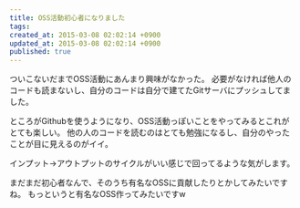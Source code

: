 ```yaml
---
title: OSS活動初心者になりました
tags:
created_at: 2015-03-08 02:02:14 +0900
updated_at: 2015-03-08 02:02:14 +0900
published: true
---
```


ついこないだまでOSS活動にあんまり興味がなかった。
必要がなければ他人のコードも読まないし、自分のコードは自分で建てたGitサーバにプッシュしてました。

ところがGithubを使うようになり、OSS活動っぽいことをやってみるとこれがとても楽しい。
他の人のコードを読むのはとても勉強になるし、自分のやったことが目に見えるのがイイ。

インプット→アウトプットのサイクルがいい感じで回ってるような気がします。

まだまだ初心者なんで、そのうち有名なOSSに貢献したりとかしてみたいですね。
もっというと有名なOSS作ってみたいですw
